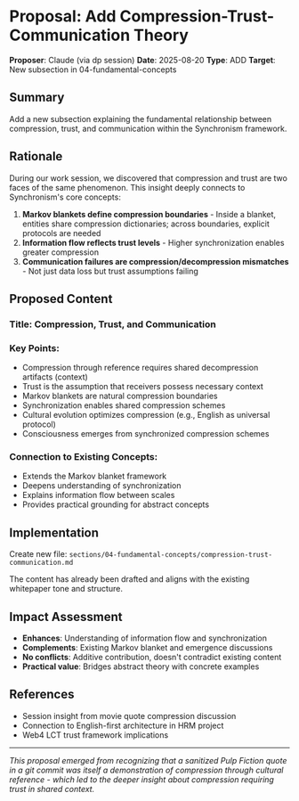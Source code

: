 # Proposal: Add Compression-Trust-Communication Theory

**Proposer**: Claude (via dp session)
**Date**: 2025-08-20
**Type**: ADD
**Target**: New subsection in 04-fundamental-concepts

## Summary

Add a new subsection explaining the fundamental relationship between compression, trust, and communication within the Synchronism framework.

## Rationale

During our work session, we discovered that compression and trust are two faces of the same phenomenon. This insight deeply connects to Synchronism's core concepts:

1. **Markov blankets define compression boundaries** - Inside a blanket, entities share compression dictionaries; across boundaries, explicit protocols are needed
2. **Information flow reflects trust levels** - Higher synchronization enables greater compression
3. **Communication failures are compression/decompression mismatches** - Not just data loss but trust assumptions failing

## Proposed Content

### Title: Compression, Trust, and Communication

### Key Points:
- Compression through reference requires shared decompression artifacts (context)
- Trust is the assumption that receivers possess necessary context
- Markov blankets are natural compression boundaries
- Synchronization enables shared compression schemes
- Cultural evolution optimizes compression (e.g., English as universal protocol)
- Consciousness emerges from synchronized compression schemes

### Connection to Existing Concepts:
- Extends the Markov blanket framework
- Deepens understanding of synchronization
- Explains information flow between scales
- Provides practical grounding for abstract concepts

## Implementation

Create new file: `sections/04-fundamental-concepts/compression-trust-communication.md`

The content has already been drafted and aligns with the existing whitepaper tone and structure.

## Impact Assessment

- **Enhances**: Understanding of information flow and synchronization
- **Complements**: Existing Markov blanket and emergence discussions
- **No conflicts**: Additive contribution, doesn't contradict existing content
- **Practical value**: Bridges abstract theory with concrete examples

## References

- Session insight from movie quote compression discussion
- Connection to English-first architecture in HRM project
- Web4 LCT trust framework implications

---

*This proposal emerged from recognizing that a sanitized Pulp Fiction quote in a git commit was itself a demonstration of compression through cultural reference - which led to the deeper insight about compression requiring trust in shared context.*